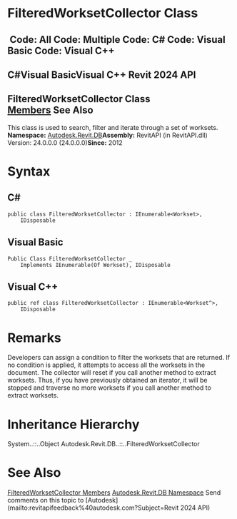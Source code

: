 # FilteredWorksetCollector Class

﻿
 Code: All Code: Multiple Code: C# Code: Visual Basic Code: Visual C++   
---  
C#Visual BasicVisual C++
Revit 2024 API  
---  
FilteredWorksetCollector Class  
[Members](12ac073f-3a44-8307-4b9f-1af661164c0f.md "FilteredWorksetCollector Members") See Also  
---  
This class is used to search, filter and iterate through a set of worksets. 
**Namespace:** [Autodesk.Revit.DB](87546ba7-461b-c646-cbb1-2cb8f5bff8b2.md "Autodesk.Revit.DB Namespace")**Assembly:** RevitAPI (in RevitAPI.dll) Version: 24.0.0.0 (24.0.0.0)**Since:** 2012 
# Syntax
C#  
---  
```text
public class FilteredWorksetCollector : IEnumerable<Workset>, 
	IDisposable
```
  
Visual Basic  
---  
```text
Public Class FilteredWorksetCollector _
	Implements IEnumerable(Of Workset), IDisposable
```
  
Visual C++  
---  
```text
public ref class FilteredWorksetCollector : IEnumerable<Workset^>, 
	IDisposable
```
  
# Remarks
Developers can assign a condition to filter the worksets that are returned. If no condition is applied, it attempts to access all the worksets in the document.
The collector will reset if you call another method to extract worksets. Thus, if you have previously obtained an iterator, it will be stopped and traverse no more worksets if you call another method to extract worksets.
# Inheritance Hierarchy
System..::..Object Autodesk.Revit.DB..::..FilteredWorksetCollector
# See Also
[FilteredWorksetCollector Members](12ac073f-3a44-8307-4b9f-1af661164c0f.md "FilteredWorksetCollector Members")
[Autodesk.Revit.DB Namespace](87546ba7-461b-c646-cbb1-2cb8f5bff8b2.md "Autodesk.Revit.DB Namespace")
Send comments on this topic to [Autodesk](mailto:revitapifeedback%40autodesk.com?Subject=Revit 2024 API)